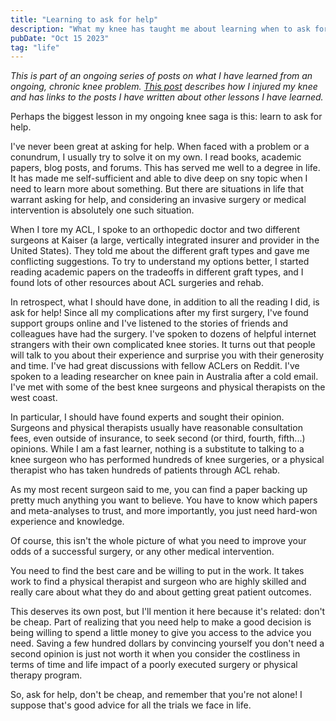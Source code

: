 ```yaml
---
title: "Learning to ask for help"
description: "What my knee has taught me about learning when to ask for help"
pubDate: "Oct 15 2023"
tag: "life"
---
```


_This is part of an ongoing series of posts on what I have learned from an ongoing, chronic knee problem. [This post](/blog/knee-injury) describes how I injured my knee and has links to the posts I have written about other lessons I have learned._

Perhaps the biggest lesson in my ongoing knee saga is this: learn to ask for help.

I've never been great at asking for help. When faced with a problem or a conundrum, I usually try to solve it on my own. I read books, academic papers, blog posts, and forums. This has served me well to a degree in life. It has made me self-sufficient and able to dive deep on sny topic when I need to learn more about something. But there are situations in life that warrant asking for help, and considering an invasive surgery or medical intervention is absolutely one such situation.

When I tore my ACL, I spoke to an orthopedic doctor and two different surgeons at Kaiser (a large, vertically integrated insurer and provider in the United States). They told me about the different graft types and gave me conflicting suggestions. To try to understand my options better, I started reading academic papers on the tradeoffs in different graft types, and I found lots of other resources about ACL surgeries and rehab.

In retrospect, what I should have done, in addition to all the reading I did, is ask for help! Since all my complications after my first surgery, I've found support groups online and I've listened to the stories of friends and colleagues have had the surgery. I've spoken to dozens of helpful internet strangers with their own complicated knee stories. It turns out that people will talk to you about their experience and surprise you with their generosity and time. I've had great discussions with fellow ACLers on Reddit. I've spoken to a leading researcher on knee pain in Australia after a cold email. I've met with some of the best knee surgeons and physical therapists on the west coast.

In particular, I should have found experts and sought their opinion. Surgeons and physical therapists usually have reasonable consultation fees, even outside of insurance, to seek second (or third, fourth, fifth...) opinions. While I am a fast learner, nothing is a substitute to talking to a knee surgeon who has performed hundreds of knee surgeries, or a physical therapist who has taken hundreds of patients through ACL rehab.

As my most recent surgeon said to me, you can find a paper backing up pretty much anything you want to believe. You have to know which papers and meta-analyses to trust, and more importantly, you just need hard-won experience and knowledge.

Of course, this isn't the whole picture of what you need to improve your odds of a successful surgery, or any other medical intervention.

You need to find the best care and be willing to put in the work. It takes work to find a physical therapist and surgeon who are highly skilled and really care about what they do and about getting great patient outcomes.

This deserves its own post, but I'll mention it here because it's related: don't be cheap. Part of realizing that you need help to make a good decision is being willing to spend a little money to give you access to the advice you need. Saving a few hundred dollars by convincing yourself you don't need a second opinion is just not worth it when you consider the costliness in terms of time and life impact of a poorly executed surgery or physical therapy program.

So, ask for help, don't be cheap, and remember that you're not alone! I suppose that's good advice for all the trials we face in life.

